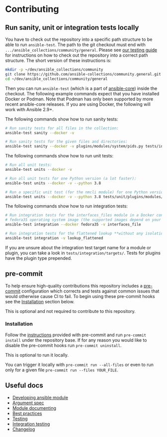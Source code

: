# Contributing

## Run sanity, unit or integration tests locally

You have to check out the repository into a specific path structure to be able to run `ansible-test`. The path to the git checkout must end with `.../ansible_collections/community/general`. Please see [our testing guide](https://github.com/ansible/community-docs/blob/main/test_pr_locally_guide.rst) for instructions on how to check out the repository into a correct path structure. The short version of these instructions is:

```.bash
mkdir -p ~/dev/ansible_collections/community
git clone https://github.com/ansible-collections/community.general.git ~/dev/ansible_collections/community/general
cd ~/dev/ansible_collections/community/general
```

Then you can run `ansible-test` (which is a part of [ansible-core](https://pypi.org/project/ansible-core/)) inside the checkout. The following example commands expect that you have installed Docker or Podman. Note that Podman has only been supported by more recent ansible-core releases. If you are using Docker, the following will work with Ansible 2.9+.

The following commands show how to run sanity tests:

```.bash
# Run sanity tests for all files in the collection:
ansible-test sanity --docker -v

# Run sanity tests for the given files and directories:
ansible-test sanity --docker -v plugins/modules/system/pids.py tests/integration/targets/pids/
```

The following commands show how to run unit tests:

```.bash
# Run all unit tests:
ansible-test units --docker -v

# Run all unit tests for one Python version (a lot faster):
ansible-test units --docker -v --python 3.8

# Run a specific unit test (for the nmcli module) for one Python version:
ansible-test units --docker -v --python 3.8 tests/unit/plugins/modules/net_tools/test_nmcli.py
```

The following commands show how to run integration tests:

```.bash
# Run integration tests for the interfaces_files module in a Docker container using the
# fedora35 operating system image (the supported images depend on your ansible-core version):
ansible-test integration --docker fedora35 -v interfaces_file

# Run integration tests for the flattened lookup **without any isolation**:
ansible-test integration -v lookup_flattened
```

If you are unsure about the integration test target name for a module or plugin, you can take a look in `tests/integration/targets/`. Tests for plugins have the plugin type prepended.

## pre-commit

To help ensure high-quality contributions this repository includes a [pre-commit](https://pre-commit.com) configuration which
corrects and tests against common issues that would otherwise cause CI to fail. To begin using these pre-commit hooks see
the [Installation](#installation) section below.

This is optional and not required to contribute to this repository.

### Installation

Follow the [instructions](https://pre-commit.com/#install) provided with pre-commit and run `pre-commit install` under the repository base. If for any reason you would like to disable the pre-commit hooks run `pre-commit uninstall`.

This is optional to run it locally.

You can trigger it locally with `pre-commit run --all-files` or even to run only for a given file `pre-commit run --files YOUR_FILE`.

## Useful docs

* [Developing ansible module](https://docs.ansible.com/ansible/latest/dev_guide/developing_modules_general.html)
* [Argument spec](https://docs.ansible.com/ansible/latest/dev_guide/developing_program_flow_modules.html#argument-spec)
* [Module documenting](https://docs.ansible.com/ansible/devel/dev_guide/developing_modules_documenting.html)
* [Best practices](https://docs.ansible.com/ansible/devel/dev_guide/developing_modules_best_practices.html)
* [Testing](https://docs.ansible.com/ansible/latest/dev_guide/testing.html)
* [Integration testing](https://docs.ansible.com/ansible/latest/dev_guide/testing_integration.html)
* [Changelog](https://docs.ansible.com/ansible/latest/dev_guide/developing_collections_changelogs.html)
